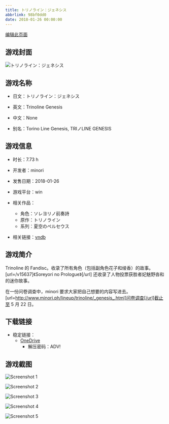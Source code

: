 ```yaml
---
title: トリノライン：ジェネシス
abbrlink: 98bf0dd0
date: 2018-01-26 00:00:00
---
```

[编辑此页面](https://github.com/ACG-3/ADV3-source/blob/main/source/_posts/games/%E3%83%88%E3%83%AA%E3%83%8E%E3%83%A9%E3%82%A4%E3%83%B3%EF%BC%9A%E3%82%B8%E3%82%A7%E3%83%8D%E3%82%B7%E3%82%B9.md)

## 游戏封面

![トリノライン：ジェネシス](https://pan.timero.xyz/d/onedrive/img_lib_001/%E3%83%88%E3%83%AA%E3%83%8E%E3%83%A9%E3%82%A4%E3%83%B3%EF%BC%9A%E3%82%B8%E3%82%A7%E3%83%8D%E3%82%B7%E3%82%B9_cover.avif)


## 游戏名称

- 日文：トリノライン：ジェネシス
- 英文：Trinoline Genesis
- 中文：None

- 别名：Torino Line Genesis, TRIノLINE GENESIS


## 游戏信息

- 时长：7.73 h
- 开发者：minori
- 发售日期：2018-01-26
- 游戏平台：win
- 相关作品：
   - 角色：ソレヨリノ前奏詩
   - 原作：トリノライン
   - 系列：夏空のペルセウス

- 相关链接：[vndb](https://vndb.org/v21295)


## 游戏简介

Trinoline 的 Fandisc。收录了所有角色（包括副角色花子和绫香）的故事。[url=/v15637]《Soreyori no Prologue》[/url] 还收录了人物投票获胜者妃魅野沓和的迷你故事。

在一份问卷调查中，minori 要求大家把自己想要的内容写进去。[url=http://www.minori.ph/lineup/trinoline/_genesis_.html]问卷调查[/url]截止至 5 月 22 日。




## 下载链接

- 稳定链接：
    - [OneDrive](https://pan.timero.xyz/onedrive/adv_lib_001/%E3%83%88%E3%83%AA%E3%83%8E%E3%83%A9%E3%82%A4%E3%83%B3%EF%BC%9A%E3%82%B8%E3%82%A7%E3%83%8D%E3%82%B7%E3%82%B9)
        - 解压密码：ADV!



## 游戏截图


![Screenshot 1](https://pan.timero.xyz/d/onedrive/img_lib_001/%E3%83%88%E3%83%AA%E3%83%8E%E3%83%A9%E3%82%A4%E3%83%B3%EF%BC%9A%E3%82%B8%E3%82%A7%E3%83%8D%E3%82%B7%E3%82%B9_Screenshot_1.avif)

![Screenshot 2](https://pan.timero.xyz/d/onedrive/img_lib_001/%E3%83%88%E3%83%AA%E3%83%8E%E3%83%A9%E3%82%A4%E3%83%B3%EF%BC%9A%E3%82%B8%E3%82%A7%E3%83%8D%E3%82%B7%E3%82%B9_Screenshot_2.avif)

![Screenshot 3](https://pan.timero.xyz/d/onedrive/img_lib_001/%E3%83%88%E3%83%AA%E3%83%8E%E3%83%A9%E3%82%A4%E3%83%B3%EF%BC%9A%E3%82%B8%E3%82%A7%E3%83%8D%E3%82%B7%E3%82%B9_Screenshot_3.avif)

![Screenshot 4](https://pan.timero.xyz/d/onedrive/img_lib_001/%E3%83%88%E3%83%AA%E3%83%8E%E3%83%A9%E3%82%A4%E3%83%B3%EF%BC%9A%E3%82%B8%E3%82%A7%E3%83%8D%E3%82%B7%E3%82%B9_Screenshot_4.avif)

![Screenshot 5](https://pan.timero.xyz/d/onedrive/img_lib_001/%E3%83%88%E3%83%AA%E3%83%8E%E3%83%A9%E3%82%A4%E3%83%B3%EF%BC%9A%E3%82%B8%E3%82%A7%E3%83%8D%E3%82%B7%E3%82%B9_Screenshot_5.avif)

